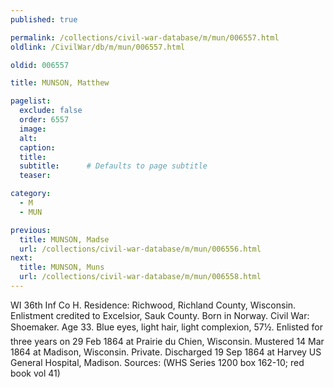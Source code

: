 ```yaml
---
published: true

permalink: /collections/civil-war-database/m/mun/006557.html
oldlink: /CivilWar/db/m/mun/006557.html

oldid: 006557

title: MUNSON, Matthew

pagelist:
  exclude: false
  order: 6557
  image: 
  alt:
  caption:
  title:
  subtitle:      # Defaults to page subtitle
  teaser:

category: 
  - M 
  - MUN

previous:
  title: MUNSON, Madse
  url: /collections/civil-war-database/m/mun/006556.html  
next:
  title: MUNSON, Muns
  url: /collections/civil-war-database/m/mun/006558.html   
---
```

WI 36th Inf Co H. Residence: Richwood, Richland County, Wisconsin. Enlistment credited to Excelsior, Sauk County. Born in Norway. Civil War: Shoemaker. Age 33. Blue eyes, light hair, light complexion, 5&#146;7&frac12;&#148;. Enlisted for three years on 29 Feb 1864 at Prairie du Chien, Wisconsin. Mustered 14 Mar 1864 at Madison, Wisconsin. Private. Discharged 19 Sep 1864 at Harvey US General Hospital, Madison. Sources: (WHS Series 1200 box 162-10; red book vol 41)